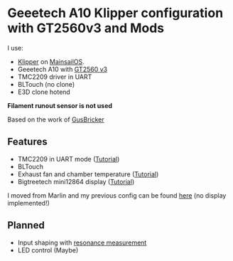 # Geeetech A10 Klipper configuration with GT2560v3 and Mods

I use:
- [Klipper](https://www.klipper3d.org/) on [MainsailOS](https://docs.mainsail.xyz/setup/mainsail-os).
- Geeetech A10 with [GT2560 v3](https://github.com/Geeetech3D/Diagram/blob/master/GT2560_V3.0_SCH.pdf)
- TMC2209 driver in UART
- BLTouch (no clone)
- E3D clone hotend

**Filament runout sensor is not used**

Based on the work of [GusBricker](https://github.com/GusBricker/GeeetechA10_Klipper)

## Features

- TMC2209 in UART mode ([Tutorial](https://github.com/Jonas2903/Geeetech-A10-TMC2209-UART))
- BLTouch
- Exhaust fan and chamber temperature ([Tutorial](https://github.com/Jonas2903/Geeetech-A10-Exhaust-Fan))
- Bigtreetech mini12864 display ([Tutorial](https://github.com/Jonas2903/Geeetech-A10-Display-Mini12864))

I moved from Marlin and my previous config can be found [here](https://github.com/Jonas2903/Marlin-Geeetech-A10-TMC2209-UART-BLTouch) (no display implemented!)

## Planned

- Input shaping with [resonance measurement](https://www.klipper3d.org/Measuring_Resonances.html)
- LED control (Maybe)

